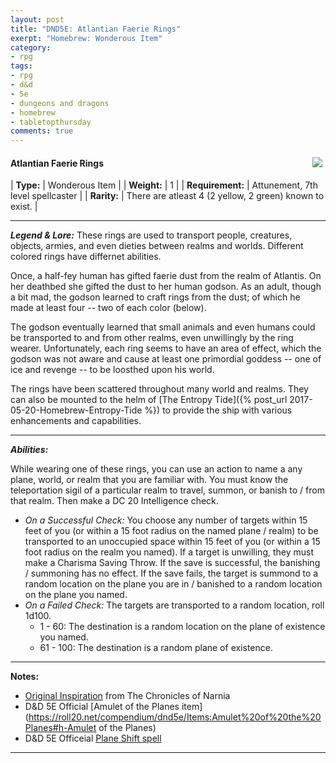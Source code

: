 ```yaml
---
layout: post
title: "DND5E: Atlantian Faerie Rings"
exerpt: "Homebrew: Wonderous Item"
category:
- rpg
tags:
- rpg
- d&d
- 5e
- dungeons and dragons
- homebrew
- tabletopthursday
comments: true
---
```


<a href="https://vignette4.wikia.nocookie.net/narnia/images/4/43/RingsReduced.jpg/revision/latest/scale-to-width-down/180?cb=20080610134330"><img src="/image/extra/faerierrings.jpg" style="max-width: 30%; height: auto; float: right; margin: 5px"></a>

#### Atlantian Faerie Rings

| **Type:** | Wonderous Item |
| **Weight:** | 1 |
| **Requirement:** | Attunement, 7th level spellcaster |
| **Rarity:** | There are atleast 4 (2 yellow, 2 green) known to exist. |

---

***Legend & Lore:***
These rings are used to transport people, creatures, objects, armies, and even dieties between realms and worlds.  Different colored rings have differnet abilities.

Once, a half-fey human has gifted faerie dust from the realm of Atlantis.  On her deathbed she gifted the dust to her human godson.  As an adult, though a bit mad, the godson learned to craft rings from the dust; of which he made at least four -- two of each color (below).

The godson eventually learned that small animals and even humans could be transported to and from other realms, even unwillingly by the ring wearer.  Unfortunately, each ring seems to have an area of effect, which the godson was not aware and cause at least one primordial goddess -- one of ice and revenge -- to be loosthed upon his world.

The rings have been scattered throughout many world and realms.  They can also be mounted to the helm of [The Entropy Tide]({% post_url 2017-05-20-Homebrew-Entropy-Tide %}) to provide the ship with various enhancements and capabilities.

---

***Abilities:***

While wearing one of these rings, you can use an action to name a any plane, world, or realm that you are familiar with.  You must know the teleportation sigil of a particular realm to travel, summon, or banish to / from that realm.  Then make a DC 20 Intelligence check.  
- *On a Successful Check:*  You choose any number of targets within 15 feet of you (or within a 15 foot radius on the named plane / realm) to be transported to an unoccupied space within 15 feet of you (or within a 15 foot radius on the realm you named).  If a target is unwilling, they must make a Charisma Saving Throw.  If the save is successful, the banishing / summoning has no effect.  If the save fails, the target is summond to a random location on the plane you are in / banished to a random location on the plane you named.
- *On a Failed Check:*  The targets are transported to a random location, roll 1d100.
  - 1 - 60:  The destination is a random location on the plane of existence you named.
  - 61 - 100:  The destination is a random plane of existence.

---

**Notes:**

- [Original Inspiration](http://narnia.wikia.com/wiki/Magic_ring) from The Chronicles of Narnia
- D&D 5E Official [Amulet of the Planes item](https://roll20.net/compendium/dnd5e/Items:Amulet%20of%20the%20Planes#h-Amulet of the Planes)
- D&D 5E Officeial [Plane Shift spell](https://thebombzen.github.io/grimoire/spells/plane-shift)

---
